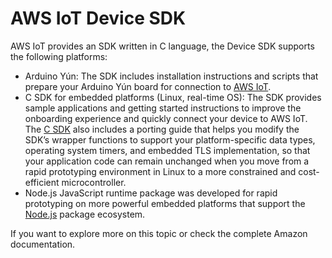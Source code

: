 # AWS IoT Device SDK

AWS IoT provides an SDK written in C language, the Device SDK supports the following platforms:


*  Arduino Yún: The SDK includes installation instructions and scripts that prepare your Arduino Yún board for connection to [AWS IoT](https://github.com/aws/aws-iot-device-sdk-arduino-yun/). 
* C SDK for embedded platforms (Linux, real-time OS):  The SDK provides sample applications and getting started instructions to improve the onboarding experience and quickly connect your device to AWS IoT. The [C SDK](https://github.com/aws/aws-iot-device-sdk-embedded-C/) also includes a porting guide that helps you modify the SDK’s wrapper functions to support your platform-specific data types, operating system timers, and embedded TLS implementation, so that your application code can remain unchanged when you move from a rapid prototyping environment in Linux to a more constrained and cost-efficient microcontroller. 
* Node.js JavaScript runtime package was developed for rapid prototyping on more powerful embedded platforms that support the [Node.js](https://github.com/aws/aws-iot-device-sdk-js/) package ecosystem.
 

If you want to explore more on this topic or check the complete Amazon documentation.
